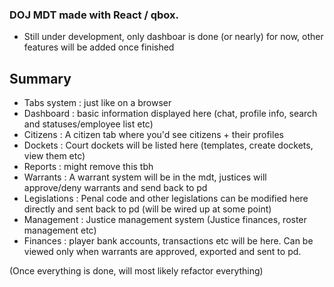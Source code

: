 ### DOJ MDT made with React / qbox.
- Still under development, only dashboar is done (or nearly) for now, other features will be added once finished
## Summary 
- Tabs system : just like on a browser
- Dashboard : basic information displayed here (chat, profile info, search and statuses/employee list etc)
- Citizens : A citizen tab where you'd see citizens + their profiles
- Dockets : Court dockets will be listed here (templates, create dockets, view them etc)
- Reports : might remove this tbh
- Warrants : A warrant system will be in the mdt, justices will approve/deny warrants and send back to pd
- Legislations : Penal code and other legislations can be modified here directly and sent back to pd (will be wired up at some point)
- Management : Justice management system (Justice finances, roster management etc)
- Finances : player bank accounts, transactions etc will be here. Can be viewed only when warrants are approved, exported and sent to pd.

(Once everything is done, will most likely refactor everything)
